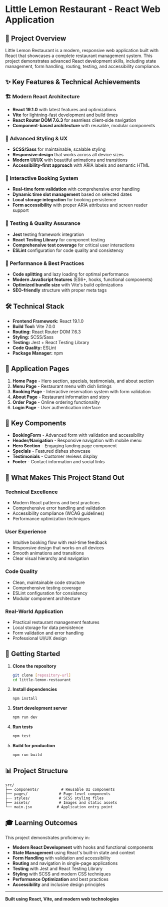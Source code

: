 # Little Lemon Restaurant - React Web Application

## 🍋 Project Overview

Little Lemon Restaurant is a modern, responsive web application built with React that showcases a complete restaurant management system. This project demonstrates advanced React development skills, including state management, form handling, routing, testing, and accessibility compliance.

## ✨ Key Features & Technical Achievements

### 🏗️ **Modern React Architecture**
- **React 19.1.0** with latest features and optimizations
- **Vite** for lightning-fast development and build times
- **React Router DOM 7.6.3** for seamless client-side navigation
- **Component-based architecture** with reusable, modular components

### 🎨 **Advanced Styling & UX**
- **SCSS/Sass** for maintainable, scalable styling
- **Responsive design** that works across all device sizes
- **Modern UI/UX** with beautiful animations and transitions
- **Accessibility-first approach** with ARIA labels and semantic HTML

### 📝 **Interactive Booking System**
- **Real-time form validation** with comprehensive error handling
- **Dynamic time slot management** based on selected dates
- **Local storage integration** for booking persistence
- **Form accessibility** with proper ARIA attributes and screen reader support

### 🧪 **Testing & Quality Assurance**
- **Jest** testing framework integration
- **React Testing Library** for component testing
- **Comprehensive test coverage** for critical user interactions
- **ESLint** configuration for code quality and consistency

### 🚀 **Performance & Best Practices**
- **Code splitting** and lazy loading for optimal performance
- **Modern JavaScript features** (ES6+, hooks, functional components)
- **Optimized bundle size** with Vite's build optimizations
- **SEO-friendly** structure with proper meta tags

## 🛠️ Technical Stack

- **Frontend Framework:** React 19.1.0
- **Build Tool:** Vite 7.0.0
- **Routing:** React Router DOM 7.6.3
- **Styling:** SCSS/Sass
- **Testing:** Jest + React Testing Library
- **Code Quality:** ESLint
- **Package Manager:** npm

## 📱 Application Pages

1. **Home Page** - Hero section, specials, testimonials, and about section
2. **Menu Page** - Restaurant menu with dish listings
3. **Booking Page** - Interactive reservation system with form validation
4. **About Page** - Restaurant information and story
5. **Order Page** - Online ordering functionality
6. **Login Page** - User authentication interface

## 🔧 Key Components

- **BookingForm** - Advanced form with validation and accessibility
- **Header/Navigation** - Responsive navigation with mobile menu
- **Hero Section** - Engaging landing page component
- **Specials** - Featured dishes showcase
- **Testimonials** - Customer reviews display
- **Footer** - Contact information and social links

## 🎯 What Makes This Project Stand Out

### **Technical Excellence**
- Modern React patterns and best practices
- Comprehensive error handling and validation
- Accessibility compliance (WCAG guidelines)
- Performance optimization techniques

### **User Experience**
- Intuitive booking flow with real-time feedback
- Responsive design that works on all devices
- Smooth animations and transitions
- Clear visual hierarchy and navigation

### **Code Quality**
- Clean, maintainable code structure
- Comprehensive testing coverage
- ESLint configuration for consistency
- Modular component architecture

### **Real-World Application**
- Practical restaurant management features
- Local storage for data persistence
- Form validation and error handling
- Professional UI/UX design

## 🚀 Getting Started

1. **Clone the repository**
   ```bash
   git clone [repository-url]
   cd little-lemon-restaurant
   ```

2. **Install dependencies**
   ```bash
   npm install
   ```

3. **Start development server**
   ```bash
   npm run dev
   ```

4. **Run tests**
   ```bash
   npm test
   ```

5. **Build for production**
   ```bash
   npm run build
   ```

## 📊 Project Structure

```
src/
├── components/          # Reusable UI components
├── pages/              # Page-level components
├── styles/             # SCSS styling files
├── assets/             # Images and static assets
└── main.jsx           # Application entry point
```

## 🎓 Learning Outcomes

This project demonstrates proficiency in:
- **Modern React Development** with hooks and functional components
- **State Management** using React's built-in state and context
- **Form Handling** with validation and accessibility
- **Routing** and navigation in single-page applications
- **Testing** with Jest and React Testing Library
- **Styling** with SCSS and modern CSS techniques
- **Performance Optimization** and best practices
- **Accessibility** and inclusive design principles

---

**Built using React, Vite, and modern web technologies**
